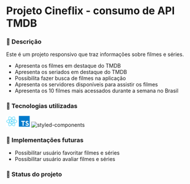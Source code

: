<h1>Projeto Cineflix - consumo de API TMDB</h1>
<h3>&#128214 Descrição</h3>
<p>Este é um projeto responsivo que traz informações sobre filmes e séries.</h3>
<ul>
  <li>Apresenta os filmes em destaque do TMDB</li>
  <li>Apresenta os seriados em destaque do TMDB</li>
  <li>Possibilita fazer busca de filmes na aplicação</li>
  <li>Apresenta os servidores disponíveis para assistir os filmes</li>
  <li>Apresenta os 10 filmes mais acessados durante a semana no Brasil</li>
</ul>
<h3>&#128225 Tecnologias utilizadas</h3>
<div display="flex">
<img width="30px"src="https://raw.githubusercontent.com/devicons/devicon/55609aa5bd817ff167afce0d965585c92040787a/icons/react/react-original.svg" alt="react"/>
<img width="30px" src="https://raw.githubusercontent.com/devicons/devicon/55609aa5bd817ff167afce0d965585c92040787a/icons/typescript/typescript-original.svg" alt="typescript"/>  
<img width="30px" src="https://avatars.githubusercontent.com/u/20658825?s=200&v=4" alt="styled-components"/>
</div>
<h3>&#128302 Implementações futuras</h3>
<ul>
  <li>Possibilitar usuário favoritar filmes e séries</li>
  <li>Possibilitar usuário avaliar filmes e séries</li>
</ul>
<h3>&#128270 Status do projeto</h3>
<img src="https://camo.githubusercontent.com/699a3b795a510e84dfbf4e752a6ad2025d1e17c4bd46c2e0ddc53bb006c4bf4a/68747470733a2f2f696d672e736869656c64732e696f2f62616467652f5374617475732d456d253230446573656e766f6c76696d656e746f2d677265656e" alt=""/>
